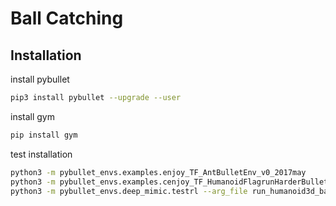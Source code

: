 # Ball Catching

## Installation
install pybullet
```bash
pip3 install pybullet --upgrade --user
```
install gym
```bash
pip install gym
```
test installation
```bash
python3 -m pybullet_envs.examples.enjoy_TF_AntBulletEnv_v0_2017may
python3 -m pybullet_envs.examples.cenjoy_TF_HumanoidFlagrunHarderBulletEnv_v1_2017jul
python3 -m pybullet_envs.deep_mimic.testrl --arg_file run_humanoid3d_backflip_args.txt
```